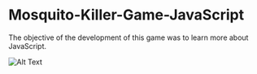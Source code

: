 # Mosquito-Killer-Game-JavaScript
The objective of the development of this game was to learn more about JavaScript.


![Alt Text](https://mackenzie365-my.sharepoint.com/:v:/g/personal/10923004983_mackenzista_com_br/EU5-5Q8h8IREi3SgDD79HGEBMSUh15wNDC9nb5yeAAPgQQ?e=wmNmEu)
